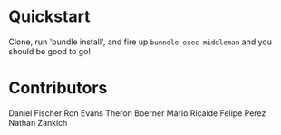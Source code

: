 # Quickstart

Clone, run 'bundle install', and fire up `bunndle exec middleman` and you should be good to go!

# Contributors
Daniel Fischer
Ron Evans
Theron Boerner
Mario Ricalde
Felipe Perez
Nathan Zankich
